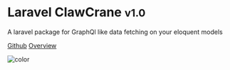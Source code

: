 # Laravel ClawCrane <small>v1.0</small>

A laravel package for GraphQl like data fetching on your eloquent models

[Github](https://github.com/iamalexchip/clawcrane)
[Overview](#laravel-clawcrane)

![color](#f0f0f0)
